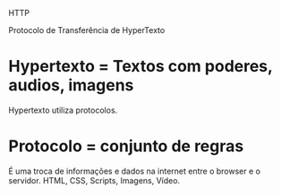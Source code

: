 

HTTP

Protocolo de Transferência de HyperTexto

# Hypertexto = Textos com poderes, audios, imagens

Hypertexto utiliza protocolos.

# Protocolo = conjunto de regras

É uma troca de informações e dados na internet entre o browser e o servidor.
HTML, CSS, Scripts, Imagens, Vídeo.